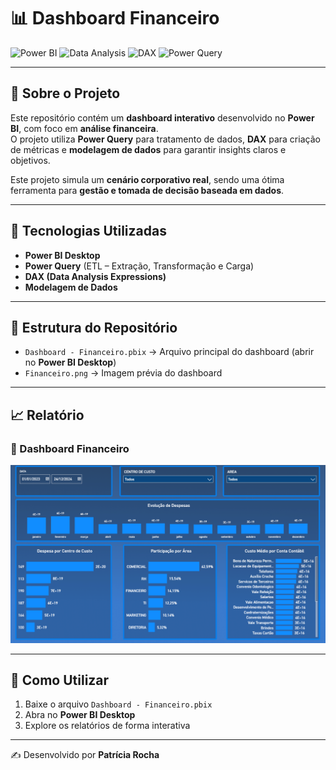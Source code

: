 # 📊 Dashboard Financeiro

![Power BI](https://img.shields.io/badge/Power%20BI-F2C811?style=for-the-badge&logo=powerbi&logoColor=black)
![Data Analysis](https://img.shields.io/badge/Data%20Analysis-217346?style=for-the-badge&logo=microsoft-excel&logoColor=white)
![DAX](https://img.shields.io/badge/DAX-0078D4?style=for-the-badge&logo=microsoft&logoColor=white)
![Power Query](https://img.shields.io/badge/Power%20Query-00BFA5?style=for-the-badge&logo=microsoft&logoColor=white)

---

## 📌 Sobre o Projeto
Este repositório contém um **dashboard interativo** desenvolvido no **Power BI**, com foco em **análise financeira**.  
O projeto utiliza **Power Query** para tratamento de dados, **DAX** para criação de métricas e **modelagem de dados** para garantir insights claros e objetivos.

Este projeto simula um **cenário corporativo real**, sendo uma ótima ferramenta para **gestão e tomada de decisão baseada em dados**.


---

## 🚀 Tecnologias Utilizadas
- **Power BI Desktop**  
- **Power Query** (ETL – Extração, Transformação e Carga)  
- **DAX (Data Analysis Expressions)**  
- **Modelagem de Dados**

---

## 📂 Estrutura do Repositório
- `Dashboard - Financeiro.pbix` → Arquivo principal do dashboard (abrir no **Power BI Desktop**)  
- `Financeiro.png` → Imagem prévia do dashboard  

---

## 📈 Relatório

### 🔹 Dashboard Financeiro

![Dashboard Financeiro](./Financeiro.png)

---

## 🔎 Como Utilizar
1. Baixe o arquivo `Dashboard - Financeiro.pbix`  
2. Abra no **Power BI Desktop**  
3. Explore os relatórios de forma interativa  

---
✍️ Desenvolvido por **Patrícia Rocha**  
